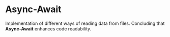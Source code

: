 # Async-Await  
Implementation of different ways of reading data from files. Concluding that **Async-Await** enhances code readability.